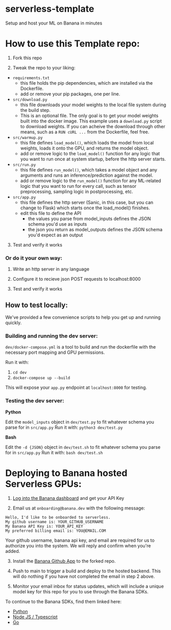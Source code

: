 
# serverless-template

Setup and host your ML on Banana in minutes

# How to use this Template repo:
1) Fork this repo

2) Tweak the repo to your liking:
- `requirements.txt` 
	- this file holds the pip dependencies, which are installed via the Dockerfile.
	- add or remove your pip packages, one per line.
- `src/download.py` 
	- this file downloads your model weights to the local file system during the build step. 
	- This is an optional file. The only goal is to get your model weights built into the docker image. This example uses a `download.py` script to download weights. If you can acheive the download through other means, such as a `RUN cURL ...` from the Dockerfile, feel free.
- `src/warmup.py` 
	- this file defines `load_model()`, which loads the model from local weights, loads it onto the GPU, and returns the model object.
	- add or remove logic to the `load_model()` function for any logic that you want to run once at system startup, before the http server starts.
- `src/run.py` 
	- this file defines `run_model()`, which takes a model object and any arguments and runs an inference/prediction against the model.
	- add or remove logic to the `run_model()` function for any ML-related logic that you want to run for every call, such as tensor preprocessing, sampling logic in postprocessing, etc.
- `src/app.py`
	- this file defines the http server (Sanic, in this case, but you can change to Flask) which starts once the load_model() finishes.
	- edit this file to define the API
		- the values you parse from model_inputs defines the JSON schema you'd use as inputs
		- the json you return as model_outputs defines the JSON schema you'd expect as an output

3) Test and verify it works

### Or do it your own way:

1) Write an http server in any language

2) Configure it to recieve json POST requests to localhost:8000

3) Test and verify it works


## How to test locally:
We've provided a few convenience scripts to help you get up and running quickly.

### Building and running the dev server:

`dev/docker-compose.yml` is a tool to build and run the dockerfile with the necessary port mapping and GPU permissions. 

Run it with:
1) `cd dev`
2) `docker-compose up --build`

This will expose your `app.py` endpoint at `localhost:8000` for testing.

### Testing the dev server:

**Python**

Edit the `model_inputs` object in `dev/test.py` to fit whatever schema you parse for in `src/app.py`
Run it with: `python3 dev/test.py`

**Bash**

Edit the `-d {JSON}` object in `dev/test.sh` to fit whatever schema you parse for in `src/app.py`
Run it with: `bash dev/test.sh`

# Deploying to Banana hosted Serverless GPUs:

1) [Log into the Banana dashboard](https://app.banana.dev/) and get your API Key

2) Email us at `onboarding@banana.dev` with the following message:
```
Hello, I'd like to be onboarded to serverless.
My github username is: YOUR_GITHUB_USERNAME
My Banana API Key is: YOUR_API_KEY
My preferred billing email is: YOU@EMAIL.COM
```
Your github username, banana api key, and email are required for us to authorize you into the system. 
We will reply and confirm when you're added.

3) Install the [Banana Github App](https://github.com/apps/banana-serverless) to the forked repo. 

4) Push to main to trigger a build and deploy to the hosted backend. This will do nothing if you have not completed the email in step 2 above.

5) Monitor your email inbox for status updates, which will include a unique model key for this repo for you to use through the Banana SDKs.

To continue to the Banana SDKs, find them linked here:
- [Python](https://github.com/bananaml/banana-python-sdk)
- [Node JS / Typescript](https://github.com/bananaml/banana-node-sdk)
- [Go](https://github.com/bananaml/banana-go)